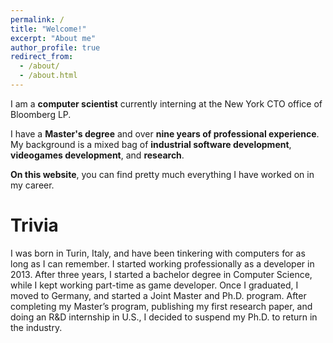 ```yaml
---
permalink: /
title: "Welcome!"
excerpt: "About me"
author_profile: true
redirect_from: 
  - /about/
  - /about.html
---
```


I am a **computer scientist** currently interning at the New York CTO office of Bloomberg LP.

I have a **Master's degree** and over **nine years of professional experience**. <br>
My background is a mixed bag of **industrial software development**, **videogames development**, and **research**.

**On this website**, you can find pretty much everything I have worked on in my career.

# Trivia

I was born in Turin, Italy, and have been tinkering with computers for as long as
I can remember. I started working professionally as a developer in 2013. After three years,
I started a bachelor degree in Computer Science, while I kept working part-time as game developer.
Once I graduated, I moved to Germany, and started a Joint Master and Ph.D. program. 
After completing my Master’s program, publishing my first research paper, and doing an R&D internship in U.S., I decided to suspend my Ph.D. to return in the industry.